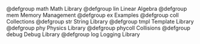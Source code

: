 @defgroup math Math Library
@defgroup lin Linear Algebra
@defgroup mem Memory Management
@defgroup ex Examples
@defgroup coll Collections
@defgroup str String Library
@defgroup tmpl Template Library
@defgroup phy Physics Library
@defgroup phycoll Collisions
@defgroup debug Debug Library
@defgroup log Logging Library
